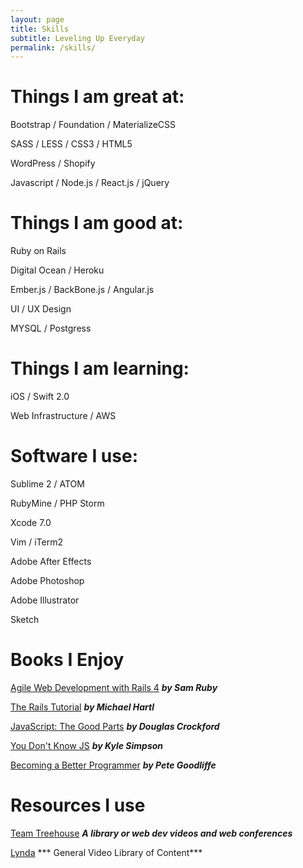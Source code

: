 ```yaml
---
layout: page
title: Skills
subtitle: Leveling Up Everyday
permalink: /skills/
---
```

# Things I am great at:
Bootstrap / Foundation / MaterializeCSS

SASS / LESS / CSS3 / HTML5

WordPress / Shopify

Javascript / Node.js / React.js / jQuery

# Things I am good at:
Ruby on Rails

Digital Ocean / Heroku

Ember.js / BackBone.js / Angular.js

UI / UX Design

MYSQL / Postgress

# Things I am learning:
iOS / Swift 2.0

Web Infrastructure / AWS

# Software I use:
Sublime 2 / ATOM

RubyMine / PHP Storm

Xcode 7.0

Vim / iTerm2

Adobe After Effects

Adobe Photoshop

Adobe Illustrator

Sketch

# Books I Enjoy
[Agile Web Development with Rails 4](https://pragprog.com/book/rails4/agile-web-development-with-rails-4) ***by Sam Ruby***

[The Rails Tutorial](https://www.railstutorial.org/) ***by Michael Hartl***

[JavaScript: The Good Parts](http://shop.oreilly.com/product/9780596517748.do) ***by Douglas Crockford***

[You Don't Know JS](https://github.com/getify/You-Dont-Know-JS) ***by Kyle Simpson***

[Becoming a Better Programmer](http://shop.oreilly.com/product/0636920033929.do) ***by  Pete Goodliffe***

# Resources I use
[Team Treehouse](https://teamtreehouse.com/) ***A library or web dev videos and web conferences***

[Lynda](http://www.lynda.com/) *** General Video Library of Content***

